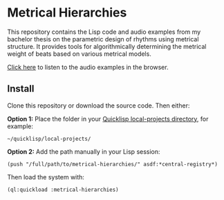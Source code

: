 # Metrical Hierarchies

This repository contains the Lisp code and audio examples from my bachelor thesis on the parametric design of rhythms using metrical structure. It provides tools for algorithmically determining the metrical weight of beats based on various metrical models.

[Click here](https://leon-focker.github.io/metrical-hierarchies/audio/) to listen to the audio examples in the browser.

## Install

Clone this repository or download the source code. Then either:

**Option 1:** Place the folder in your [Quicklisp local-projects directory](http://blog.quicklisp.org/2018/01/the-quicklisp-local-projects-mechanism.html), for example:
```
~/quicklisp/local-projects/
```

**Option 2:** Add the path manually in your Lisp session:
```
(push "/full/path/to/metrical-hierarchies/" asdf:*central-registry*)
```

Then load the system with:
```
(ql:quickload :metrical-hierarchies)
```
